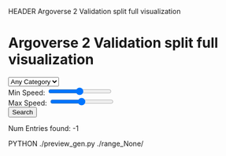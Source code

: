 HEADER Argoverse 2 Validation split full visualization

<!-- Include the `val.css` -->
<link rel="stylesheet" href="../av_vis.css">

# Argoverse 2 Validation split full visualization

<form>
<select name="category_menu">
<option value="">Any Category</option>
</select>
<div>
<label for="fixedValueSlider1">Min Speed:</label>
<input type="range" id="fixedValueSlider1" min="0" max="4" step="1" default="0">
<output id="sliderOutput1"></output>
</div>
<div>
<label for="fixedValueSlider2">Max Speed:</label>
<input type="range" id="fixedValueSlider2" min="0" max="4" step="1" default="4">
<output id="sliderOutput2"></output>
</div>
<button type="button" onclick="searchCallback()">Search</button>
</form>
<p>Num Entries found: <span id="num_found">-1</span></p>

PYTHON ./preview_gen.py ./range_None/


<script id="search_js" type="text/javascript" data-data_dir="./range_None" src="../av_vis_search.js"></script>
